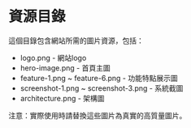 # 資源目錄

這個目錄包含網站所需的圖片資源，包括：

- logo.png - 網站logo
- hero-image.png - 首頁主圖
- feature-1.png ~ feature-6.png - 功能特點展示圖
- screenshot-1.png ~ screenshot-3.png - 系統截圖
- architecture.png - 架構圖

注意：實際使用時請替換這些圖片為真實的高質量圖片。